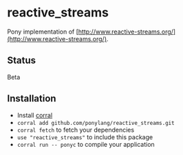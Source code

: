# reactive_streams

Pony implementation of [http://www.reactive-streams.org/](http://www.reactive-streams.org/).

## Status

Beta

## Installation

* Install [corral](https://github.com/ponylang/corral)
* `corral add github.com/ponylang/reactive_streams.git`
* `corral fetch` to fetch your dependencies
* `use "reactive_streams"` to include this package
* `corral run -- ponyc` to compile your application
